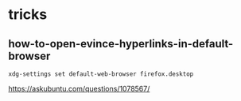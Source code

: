 


# tricks

## how-to-open-evince-hyperlinks-in-default-browser

```
xdg-settings set default-web-browser firefox.desktop
```

https://askubuntu.com/questions/1078567/


